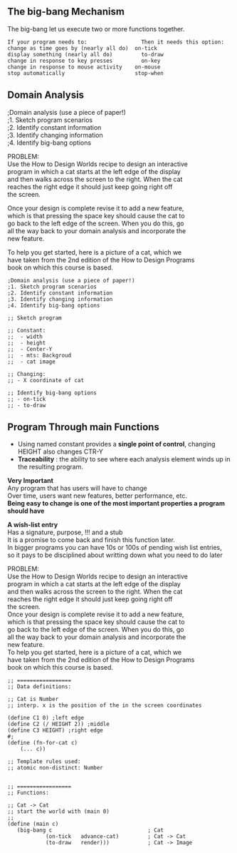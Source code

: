 ## The big-bang Mechanism  
The big-bang let us execute two or more functions together.   
```Racket  
If your program needs to:	              Then it needs this option:   
change as time goes by (nearly all do)	on-tick   
display something (nearly all do)	      to-draw  
change in response to key presses	      on-key  
change in response to mouse activity  	on-mouse  
stop automatically	                    stop-when  
```
## Domain Analysis  

;Domain analysis (use a piece of paper!)  
;1. Sketch program scenarios  
;2. Identify constant information  
;3. Identify changing information  
;4. Identify big-bang options  

PROBLEM:  
Use the How to Design Worlds recipe to design an interactive  
program in which a cat starts at the left edge of the display   
and then walks across the screen to the right. When the cat  
reaches the right edge it should just keep going right off   
the screen.  

Once your design is complete revise it to add a new feature,  
which is that pressing the space key should cause the cat to  
go back to the left edge of the screen. When you do this, go  
all the way back to your domain analysis and incorporate the  
new feature.  

To help you get started, here is a picture of a cat, which we  
have taken from the 2nd edition of the How to Design Programs   
book on which this course is based.  

```Racket
;Domain analysis (use a piece of paper!)
;1. Sketch program scenarios
;2. Identify constant information
;3. Identify changing information
;4. Identify big-bang options

;; Sketch program

;; Constant:
;;  - width
;;  - height
;;  - Center-Y
;;  - mts: Backgroud
;;  - cat image

;; Changing:
;; - X coordinate of cat

;; Identify big-bang options
;; - on-tick
;; - to-draw
```
## Program Through main Functions   
- Using named constant provides a **single point of control**, changing HEIGHT also changes CTR-Y
- **Traceability** : the ability to see where each analysis element winds up in the resulting program.

**Very Important**  
Any program that has users will have to change  
Over time, users want new features, better performance, etc.   
**Being easy to change is one of the most important properties a program should have**  

**A wish-list entry**  
Has a signature, purpose, !!! and a stub  
It is a promise to come back and finish this function later.  
In bigger programs you can have 10s or 100s of pending wish list entries,  
so it pays to be disciplined about writting down what you need to do later  

PROBLEM:   
Use the How to Design Worlds recipe to design an interactive  
program in which a cat starts at the left edge of the display   
and then walks across the screen to the right. When the cat  
reaches the right edge it should just keep going right off   
the screen.  
Once your design is complete revise it to add a new feature,   
which is that pressing the space key should cause the cat to  
go back to the left edge of the screen. When you do this, go  
all the way back to your domain analysis and incorporate the  
new feature.  
To help you get started, here is a picture of a cat, which we  
have taken from the 2nd edition of the How to Design Programs   
book on which this course is based.  
```Racket
;; =================
;; Data definitions:

;; Cat is Number
;; interp. x is the position of the in the screen coordinates

(define C1 0) ;left edge
(define C2 (/ HEIGHT 2)) ;middle
(define C3 HEIGHT) ;right edge
#;
(define (fn-for-cat c)
    (... c))

;; Template rules used:
;; atomic non-distinct: Number


;; =================
;; Functions:

;; Cat -> Cat
;; start the world with (main 0)
;; 
(define (main c)
   (big-bang c                              ; Cat
            (on-tick   advance-cat)         ; Cat -> Cat
            (to-draw   render)))            ; Cat -> Image
```










